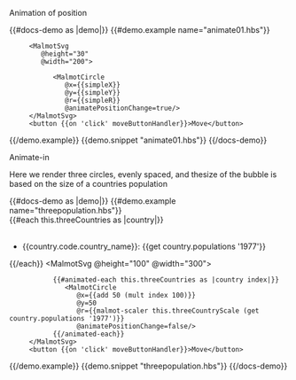 Animation of position



{{#docs-demo as |demo|}}
   {{#demo.example name="animate01.hbs"}}
      
         <MalmotSvg 
            @height="30" 
            @width="200">
            
               <MalmotCircle 
                  @x={{simpleX}}
                  @y={{simpleY}} 
                  @r={{simpleR}} 
                  @animatePositionChange=true/>
         </MalmotSvg> 
         <button {{on 'click' moveButtonHandler}}>Move</button> 
     
   {{/demo.example}} 
   {{demo.snippet "animate01.hbs"}} 
{{/docs-demo}}


Animate-in

Here we render three circles, evenly spaced, and thesize of the bubble is 
based on the size of a countries population

{{#docs-demo as |demo|}}
   {{#demo.example name="threepopulation.hbs"}}  
         {{#each this.threeCountries as |country|}} 
            <ul>   
               <li>{{country.code.country_name}}: {{get country.populations '1977'}}</li>
            </ul>
         {{/each}}
         <MalmotSvg 
            @height="100" 
            @width="300">
               
               {{#animated-each this.threeCountries as |country index|}}
                  <MalmotCircle 
                     @x={{add 50 (mult index 100)}}
                     @y=50 
                     @r={{malmot-scaler this.threeCountryScale (get country.populations '1977')}}
                     @animatePositionChange=false/>
               {{/animated-each}} 
         </MalmotSvg> 
         <button {{on 'click' moveButtonHandler}}>Move</button> 
     
   {{/demo.example}} 
   {{demo.snippet "threepopulation.hbs"}} 
{{/docs-demo}}

